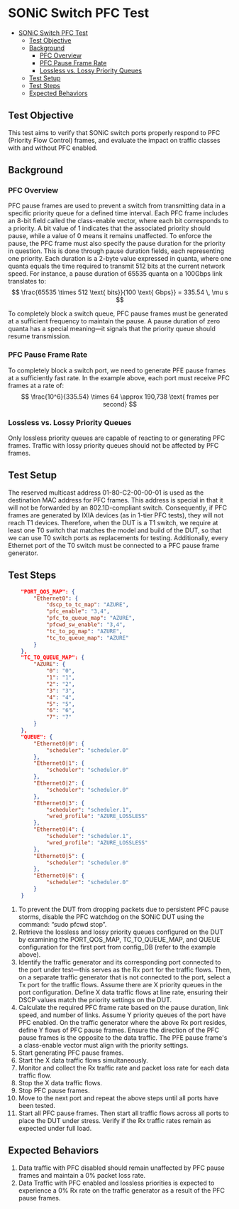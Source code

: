 # SONiC Switch PFC Test

- [SONiC Switch PFC Test](#sonic-switch-pfc-test)
  - [Test Objective](#test-objective)
  - [Background](#background)
    - [PFC Overview](#pfc-overview)
    - [PFC Pause Frame Rate](#pfc-pause-frame-rate)
    - [Lossless vs. Lossy Priority Queues](#lossless-vs-lossy-priority-queues)
  - [Test Setup](#test-setup)
  - [Test Steps](#test-steps)
  - [Expected Behaviors](#expected-behaviors)

## Test Objective

This test aims to verify that SONiC switch ports properly respond to PFC (Priority Flow Control) frames, and evaluate the impact on traffic classes with and without PFC enabled.

## Background

### PFC Overview

PFC pause frames are used to prevent a switch from transmitting data in a specific priority queue for a defined time interval. Each PFC frame includes an 8-bit field called the class-enable vector, where each bit corresponds to a priority. A bit value of 1 indicates that the associated priority should pause, while a value of 0 means it remains unaffected. To enforce the pause, the PFC frame must also specify the pause duration for the priority in question. This is done through pause duration fields, each representing one priority. Each duration is a 2-byte value expressed in quanta, where one quanta equals the time required to transmit 512 bits at the current network speed. For instance, a pause duration of 65535 quanta on a 100Gbps link translates to:
$$
\frac{65535 \times 512 \text{ bits}}{100 \text{ Gbps}} = 335.54 \, \mu s
$$

To completely block a switch queue, PFC pause frames must be generated at a sufficient frequency to maintain the pause. A pause duration of zero quanta has a special meaning—it signals that the priority queue should resume transmission.

### PFC Pause Frame Rate

To completely block a switch port, we need to generate PFE pause frames at a sufficiently fast rate. In the example above, each port must receive PFC frames at a rate of:
$$
\frac{10^6}{335.54} \times 64 \approx 190,738 \text{ frames per second}
$$

### Lossless vs. Lossy Priority Queues

Only lossless priority queues are capable of reacting to or generating PFC frames. Traffic with lossy priority queues should not be affected by PFC frames.

## Test Setup

The reserved multicast address 01-80-C2-00-00-01 is used as the destination MAC address for PFC frames. This address is special in that it will not be forwarded by an 802.1D-compliant switch. Consequently, if PFC frames are generated by IXIA devices (as in 1-tier PFC tests), they will not reach T1 devices. Therefore, when the DUT is a T1 switch, we require at least one T0 switch that matches the model and build of the DUT, so that we can use T0 switch ports as replacements for testing. Additionally, every Ethernet port of the T0 switch must be connected to a PFC pause frame generator.

## Test Steps

```json
    "PORT_QOS_MAP": {
        "Ethernet0": {
            "dscp_to_tc_map": "AZURE",
            "pfc_enable": "3,4",
            "pfc_to_queue_map": "AZURE",
            "pfcwd_sw_enable": "3,4",
            "tc_to_pg_map": "AZURE",
            "tc_to_queue_map": "AZURE"
        }
    },
    "TC_TO_QUEUE_MAP": {
        "AZURE": {
            "0": "0",
            "1": "1",
            "2": "2",
            "3": "3",
            "4": "4",
            "5": "5",
            "6": "6",
            "7": "7"
        }
    },
    "QUEUE": {
        "Ethernet0|0": {
            "scheduler": "scheduler.0"
        },
        "Ethernet0|1": {
            "scheduler": "scheduler.0"
        },
        "Ethernet0|2": {
            "scheduler": "scheduler.0"
        },
        "Ethernet0|3": {
            "scheduler": "scheduler.1",
            "wred_profile": "AZURE_LOSSLESS"
        },
        "Ethernet0|4": {
            "scheduler": "scheduler.1",
            "wred_profile": "AZURE_LOSSLESS"
        },
        "Ethernet0|5": {
            "scheduler": "scheduler.0"
        },
        "Ethernet0|6": {
            "scheduler": "scheduler.0"
        }
    }
```

1. To prevent the DUT from dropping packets due to persistent PFC pause storms, disable the PFC watchdog on the SONiC DUT using the command: “sudo pfcwd stop”.
2. Retrieve the lossless and lossy priority queues configured on the DUT by examining the PORT_QOS_MAP, TC_TO_QUEUE_MAP, and QUEUE configuration for the first port from config_DB (refer to the example above).
3. Identify the traffic generator and its corresponding port connected to the port under test—this serves as the Rx port for the traffic flows. Then, on a separate traffic generator that is not connected to the port, select a Tx port for the traffic flows. Assume there are X priority queues in the port configuration. Define X data traffic flows at line rate, ensuring their DSCP values match the priority settings on the DUT.
4. Calculate the required PFC frame rate based on the pause duration, link speed, and number of links. Assume Y priority queues of the port have PFC enabled. On the traffic generator where the above Rx port resides, define Y flows of PFC pause frames. Ensure the direction of the PFC pause frames is the opposite to the data traffic. The PFE pause frame's a class-enable vector must align with the priority settings.
5. Start generating PFC pause frames.
6. Start the X data traffic flows simultaneously.
7. Monitor and collect the Rx traffic rate and packet loss rate for each data traffic flow.
8. Stop the X data traffic flows.
9. Stop PFC pause frames.
10. Move to the next port and repeat the above steps until all ports have been tested.
11. Start all PFC pause frames. Then start all traffic flows across all ports to place the DUT under stress. Verify if the Rx traffic rates remain as expected under full load.

## Expected Behaviors

1. Data traffic with PFC disabled should remain unaffected by PFC pause frames and maintain a 0% packet loss rate.
2. Data Traffic with PFC enabled and lossless priorities is expected to experience a 0% Rx rate on the traffic generator as a result of the PFC pause frames.
